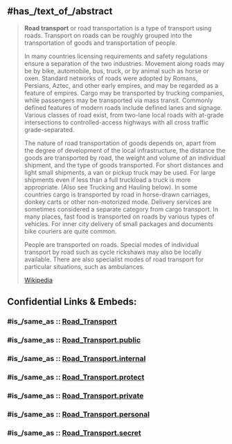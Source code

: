 ﻿---
aliases:
- "Road transport"
has_id_wikidata: Q516739
---

## #has_/text_of_/abstract 

> **Road transport** or road transportation is a type of transport using roads. 
> Transport on roads can be roughly grouped into the transportation of goods 
> and transportation of people. 
> 
> In many countries licensing requirements and safety regulations ensure a separation of the two industries. Movement along roads may be by bike, automobile, bus, truck, or by animal such as horse or oxen. Standard networks of roads were adopted by Romans, Persians, Aztec, and other early empires, and may be regarded as a feature of empires. Cargo may be transported by trucking companies, while passengers may be transported via mass transit. Commonly defined features of modern roads include defined lanes and signage. Various classes of road exist, from two-lane local roads with at-grade intersections to controlled-access highways with all cross traffic grade-separated.
>
> The nature of road transportation of goods depends on, apart from the degree of development of the local infrastructure, the distance the goods are transported by road, the weight and volume of an individual shipment, and the type of goods transported. For short distances and light small shipments, a van or pickup truck may be used. For large shipments even if less than a full truckload a truck is more appropriate. (Also see Trucking and Hauling below). In some countries cargo is transported by road in horse-drawn carriages, donkey carts or other non-motorized mode. Delivery services are sometimes considered a separate category from cargo transport. In many places, fast food is transported on roads by various types of vehicles. For inner city delivery of small packages and documents bike couriers are quite common.
>
> People are transported on roads. Special modes of individual transport by road such as cycle rickshaws may also be locally available. There are also specialist modes of road transport for particular situations, such as ambulances.
>
> [Wikipedia](https://en.wikipedia.org/wiki/Road%20transport) 


## Confidential Links & Embeds: 

### #is_/same_as :: [Road_Transport](/_Standards/Technology/Transport/Road_Transport.md) 

### #is_/same_as :: [Road_Transport.public](/_public/Technology/Transport/Road_Transport.public.md) 

### #is_/same_as :: [Road_Transport.internal](/_internal/Technology/Transport/Road_Transport.internal.md) 

### #is_/same_as :: [Road_Transport.protect](/_protect/Technology/Transport/Road_Transport.protect.md) 

### #is_/same_as :: [Road_Transport.private](/_private/Technology/Transport/Road_Transport.private.md) 

### #is_/same_as :: [Road_Transport.personal](/_personal/Technology/Transport/Road_Transport.personal.md) 

### #is_/same_as :: [Road_Transport.secret](/_secret/Technology/Transport/Road_Transport.secret.md)


